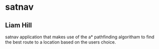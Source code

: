 ﻿# satnav

Liam Hill
---------
satnav application that makes use of the a* pathfinding algoritham to find the best route to a location based on the users choice.